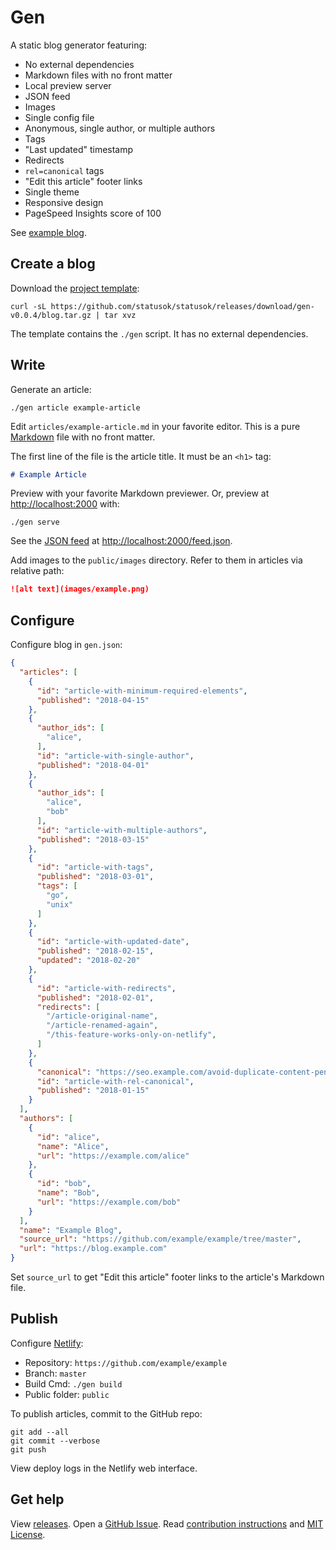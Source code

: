 # Gen

A static blog generator featuring:

* No external dependencies
* Markdown files with no front matter
* Local preview server
* JSON feed
* Images
* Single config file
* Anonymous, single author, or multiple authors
* Tags
* "Last updated" timestamp
* Redirects
* `rel=canonical` tags
* "Edit this article" footer links
* Single theme
* Responsive design
* PageSpeed Insights score of 100

See [example blog](https://www.statusok.com).

## Create a blog

Download the [project template](blog):

```
curl -sL https://github.com/statusok/statusok/releases/download/gen-v0.0.4/blog.tar.gz | tar xvz
```

The template contains the `./gen` script.
It has no external dependencies.

## Write

Generate an article:

```
./gen article example-article
```

Edit `articles/example-article.md` in your favorite editor.
This is a pure
[Markdown](https://guides.github.com/features/mastering-markdown/) file
with no front matter.

The first line of the file is the article title.
It must be an `<h1>` tag:

```md
# Example Article
```

Preview with your favorite Markdown previewer.
Or, preview at <http://localhost:2000> with:

```
./gen serve
```

See the [JSON feed](https://jsonfeed.org/) at
<http://localhost:2000/feed.json>.

Add images to the `public/images` directory.
Refer to them in articles via relative path:

```md
![alt text](images/example.png)
```

## Configure

Configure blog in `gen.json`:

```json
{
  "articles": [
    {
      "id": "article-with-minimum-required-elements",
      "published": "2018-04-15"
    },
    {
      "author_ids": [
        "alice",
      ],
      "id": "article-with-single-author",
      "published": "2018-04-01"
    },
    {
      "author_ids": [
        "alice",
        "bob"
      ],
      "id": "article-with-multiple-authors",
      "published": "2018-03-15"
    },
    {
      "id": "article-with-tags",
      "published": "2018-03-01",
      "tags": [
        "go",
        "unix"
      ]
    },
    {
      "id": "article-with-updated-date",
      "published": "2018-02-15",
      "updated": "2018-02-20"
    },
    {
      "id": "article-with-redirects",
      "published": "2018-02-01",
      "redirects": [
        "/article-original-name",
        "/article-renamed-again",
        "/this-feature-works-only-on-netlify",
      ]
    },
    {
      "canonical": "https://seo.example.com/avoid-duplicate-content-penalty",
      "id": "article-with-rel-canonical",
      "published": "2018-01-15"
    }
  ],
  "authors": [
    {
      "id": "alice",
      "name": "Alice",
      "url": "https://example.com/alice"
    },
    {
      "id": "bob",
      "name": "Bob",
      "url": "https://example.com/bob"
    }
  ],
  "name": "Example Blog",
  "source_url": "https://github.com/example/example/tree/master",
  "url": "https://blog.example.com"
}
```

Set `source_url` to get "Edit this article" footer links
to the article's Markdown file.

## Publish

Configure [Netlify](https://www.netlify.com):

* Repository: `https://github.com/example/example`
* Branch: `master`
* Build Cmd: `./gen build`
* Public folder: `public`

To publish articles, commit to the GitHub repo:

```
git add --all
git commit --verbose
git push
```

View deploy logs in the Netlify web interface.

## Get help

View [releases].
Open a [GitHub Issue][issues].
Read [contribution instructions][contrib]
and [MIT License][license].

[releases]: https://github.com/statusok/statusok/releases
[issues]: https://github.com/statusok/statusok/issues
[contrib]: CONTRIBUTING.md
[license]: ../LICENSE
